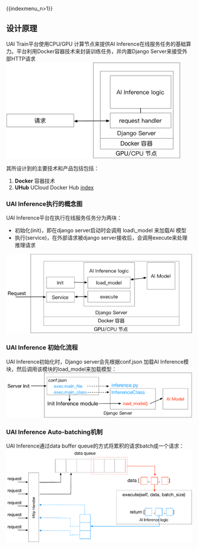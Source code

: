 {{indexmenu_n>1}}

## 设计原理

UAI Train平台使用CPU/GPU 计算节点来提供AI
Inference在线服务任务的基础算力。平台利用Docker容器技术来封装训练任务，并内置Django
Server来接受外部HTTP请求  
![](/images/general/ai_inference综述.png)

其所设计到的主要技术和产品包括包括：

1.  **Docker** 容器技术
2.  **UHub** UCloud Docker Hub [index](/compute/uhub/index)

### UAI Inference执行的概念图

UAI Inference平台在执行在线服务任务分为两块：

  - 初始化(init)，即在django server启动时会调用 load\\\_model 来加载AI 模型
  - 执行(service)，在外部请求被django server接收后，会调用execute来处理推理请求

![](/images/general/ai_inference执行.png)

### UAI Inference 初始化流程

UAI Inference初始化时，Django server会先根据conf.json 加载AI
Inference模块，然后调用该模块的load\_model来加载模型：  
![](/images/general/init.png)

### UAI Inference Auto-batching机制

UAI Inference通过data buffer queue的方式将累积的请求batch成一个请求：  
![](/images/general/ai_inference_batch.png)
